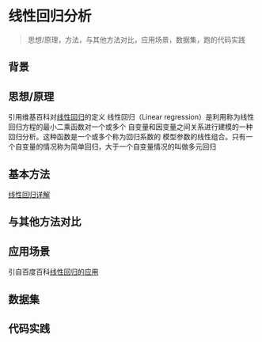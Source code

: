 # 线性回归分析
>思想/原理，方法，与其他方法对比，应用场景，数据集，跑的代码实践

## 背景

## 思想/原理
引用维基百科对[线性回归](https://zh.wikipedia.org/wiki/%E7%B7%9A%E6%80%A7%E5%9B%9E%E6%AD%B8)的定义
线性回归（Linear regression）是利用称为线性回归方程的最小二乘函数对一个或多个
自变量和因变量之间关系进行建模的一种回归分析。这种函数是一个或多个称为回归系数的
模型参数的线性组合。只有一个自变量的情况称为简单回归，大于一个自变量情况的叫做多元回归

## 基本方法

[线性回归详解](https://blog.csdn.net/qq_36330643/article/details/77649896)


## 与其他方法对比

## 应用场景
引自百度百科[线性回归的应用](https://baike.baidu.com/item/%E7%BA%BF%E6%80%A7%E5%9B%9E%E5%BD%92#5)

## 数据集

## 代码实践
